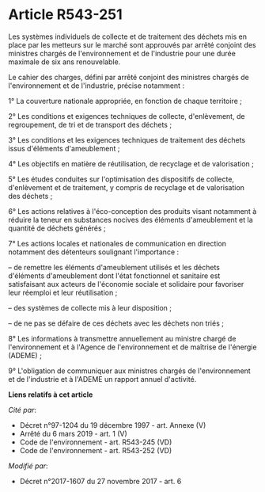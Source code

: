 # Article R543-251

Les systèmes individuels de collecte et de traitement des déchets mis en place par les metteurs sur le marché sont approuvés
par arrêté conjoint des ministres chargés de l'environnement et de l'industrie pour une durée maximale de six ans
renouvelable.

Le cahier des charges, défini par arrêté conjoint des ministres chargés de l'environnement et de l'industrie, précise
notamment :

1° La couverture nationale appropriée, en fonction de chaque territoire ;

2° Les conditions et exigences techniques de collecte, d'enlèvement, de regroupement, de tri et de transport des déchets ;

3° Les conditions et les exigences techniques de traitement des déchets issus d'éléments d'ameublement ;

4° Les objectifs en matière de réutilisation, de recyclage et de valorisation ;

5° Les études conduites sur l'optimisation des dispositifs de collecte, d'enlèvement et de traitement, y compris de recyclage
et de valorisation des déchets ;

6° Les actions relatives à l'éco-conception des produits visant notamment à réduire la teneur en substances nocives des
éléments d'ameublement et la quantité de déchets générés ;

7° Les actions locales et nationales de communication en direction notamment des détenteurs soulignant l'importance :

– de remettre les éléments d'ameublement utilisés et les déchets d'éléments d'ameublement dont l'état fonctionnel et
sanitaire est satisfaisant aux acteurs de l'économie sociale et solidaire pour favoriser leur réemploi et leur
réutilisation ;

– des systèmes de collecte mis à leur disposition ;

– de ne pas se défaire de ces déchets avec les déchets non triés ;

8° Les informations à transmettre annuellement au ministre chargé de l'environnement et à l'Agence de l'environnement et de
maîtrise de l'énergie (ADEME) ;

9° L'obligation de communiquer aux ministres chargés de l'environnement et de l'industrie et à l'ADEME un rapport annuel
d'activité.

**Liens relatifs à cet article**

_Cité par_:

  - Décret n°97-1204 du 19 décembre 1997 - art. Annexe (V)
  - Arrêté du 6 mars 2019 - art. 1 (V)
  - Code de l'environnement - art. R543-245 (VD)
  - Code de l'environnement - art. R543-252 (VD)

_Modifié par_:

  - Décret n°2017-1607 du 27 novembre 2017 - art. 6
